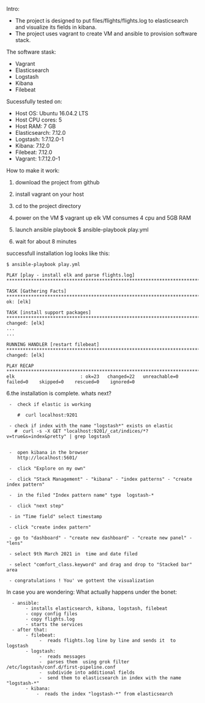 

Intro:
  -  The project is designed to put  files/flights/flights.log to elasticsearch and   visualize its fields in kibana.
  -  The project uses vagrant to create VM and ansible to provision software stack.

The software stask:
  - Vagrant
  - Elasticsearch
  - Logstash
  - Kibana
  - Filebeat


Sucessfully tested on:
  - Host OS: Ubuntu 16.04.2 LTS
  - Host CPU cores: 5
  - Host RAM: 7 GB
  - Elasticsearch: 7.12.0
  - Logstash:  1:7.12.0-1
  - Kibana: 7.12.0
  - Filebeat: 7.12.0
  - Vagrant: 1:7.12.0-1



How to make it work:

1. download the project from github

2. install vagrant on your host

3. cd to the project directory

3. power on the VM
   $ vagrant up elk
   VM consumes 4 cpu and 5GB RAM

4. launch ansible playbook
   $ ansible-playbook play.yml

5. wait for about  8 minutes

  successfull installation log looks like this:

    $ ansible-playbook play.yml

    PLAY [play - install elk and parse flights.log] *********************************************************************************************************************************************

    TASK [Gathering Facts] **********************************************************************************************************************************************************************
    ok: [elk]

    TASK [install support packages] *************************************************************************************************************************************************************
    changed: [elk]
    ...
    ...

    RUNNING HANDLER [restart filebeat] **********************************************************************************************************************************************************
    changed: [elk]

    PLAY RECAP **********************************************************************************************************************************************************************************
    elk                        : ok=23   changed=22   unreachable=0    failed=0    skipped=0    rescued=0    ignored=0


6.the installation is complete. whats next?

     -  check if elastic is working
     
        #  curl localhost:9201

     - check if index with the name "logstash*" exists on elastic
       #  curl -s -X GET "localhost:9201/_cat/indices/*?v=true&s=index&pretty" | grep logstash


     -  open kibana in the browser
        http://localhost:5601/

     -  click "Explore on my own"

     -  click "Stack Management" - "kibana" - "index patterns" - "create index pattern"

     -  in the filed "Index pattern name" type  logstash-*

     -  click "next step"

     - in "Time field" select timestamp

     - click "create index pattern"

     - go to "dashboard" - "create new dashboard" - "create new panel" - "lens"

     - select 9th March 2021 in  time and date filed

     - select "comfort_class.keyword" and drag and drop to "Stacked bar" area

     - congratulations ! You' ve gottent the visualization


In case you are wondering:
   What actually happens under the bonet:
   
      - ansible:
           - installs elasticsearch, kibana, logstash, filebeat
           - copy config files
           - copy flights.log
           - starts the services
      - after that:
           - filebeat:
                -  reads flights.log line by line and sends it  to logstash 
           - logstash:
                -  reads messages
                -  parses them  using grok filter /etc/logstash/conf.d/first-pipeline.conf 
                -  subdivide into additional fields 
                -  send them to elasticsearch in index with the name "logstash-*"
           - kibana:
               -  reads the index "logstash-*" from elasticsearch









